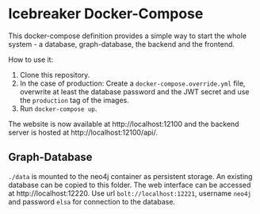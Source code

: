 # Icebreaker Docker-Compose

This docker-compose definition provides a simple way to start the whole system - a database, graph-database, the backend and the frontend.

How to use it:

1. Clone this repository.
2. In the case of production: Create a `docker-compose.override.yml` file, overwrite at least the database password and the JWT secret and use the `production` tag of the images.
3. Run `docker-compose up`.

The website is now available at http://localhost:12100 and the backend server is hosted at http://localhost:12100/api/.

## Graph-Database
`./data` is mounted to the neo4j container as persistent storage. An existing database can be copied to this folder.
The web interface can be accessed at http://localhost:12220. Use url `bolt://localhost:12221`, username `neo4j` and password `elsa` for connection to the database.

